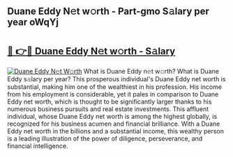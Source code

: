 ## Duane Eddy N𝚎t w𝚘rth - Part-gmo S𝚊lary per year oWqYj

# <h2><a href="http://gc2ib9v.nevu.top/?p=Duane+Eddy">🔗 👉🔴 Duane Eddy N𝚎t w𝚘rth - S𝚊lary</a></h2>

[![Duane Eddy N𝚎t W𝚘rth](https://i.imgur.com/Oavwk0R.jpeg)](http://gc2ib9v.nevu.top/?p=Duane+Eddy)
What is Duane Eddy n𝚎t w𝚘rth? What is Duane Eddy s𝚊lary per year?
This prosperous individual's Duane Eddy net worth is substantial, making him one of the wealthiest in his profession. His income from his employment is considerable, yet it pales in comparison to Duane Eddy net worth, which is thought to be significantly larger thanks to his numerous business pursuits and real estate investments. This affluent individual, whose Duane Eddy net worth is among the highest globally, is recognized for his business acumen and financial brilliance. With a Duane Eddy net worth in the billions and a substantial income, this wealthy person is a leading illustration of the power of diligence, perseverance, and financial intelligence.
